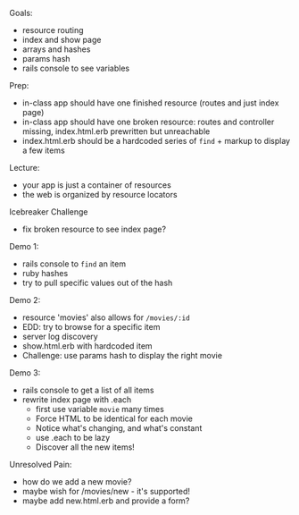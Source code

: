 Goals:

- resource routing
- index and show page
- arrays and hashes
- params hash
- rails console to see variables

Prep:

- in-class app should have one finished resource (routes and just index page)  
- in-class app should have one broken resource: routes and controller missing, index.html.erb prewritten but unreachable
- index.html.erb should be a hardcoded series of `find` + markup to display a few items

Lecture:
  - your app is just a container of resources
  - the web is organized by resource locators

Icebreaker Challenge

- fix broken resource to see index page?

Demo 1:
  - rails console to `find` an item
  - ruby hashes
  - try to pull specific values out of the hash

Demo 2:
  - resource 'movies' also allows for `/movies/:id`
  - EDD: try to browse for a specific item
  - server log discovery
  - show.html.erb with hardcoded item
  - Challenge: use params hash to display the right movie

Demo 3:
  - rails console to get a list of all items
  - rewrite index page with .each
    - first use variable `movie` many times
    - Force HTML to be identical for each movie
    - Notice what's changing, and what's constant
    - use .each to be lazy
    - Discover all the new items!



Unresolved Pain:
  - how do we add a new movie?
  - maybe wish for /movies/new - it's supported!
  - maybe add new.html.erb and provide a form?
